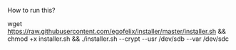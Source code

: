 How to run this?



wget https://raw.githubusercontent.com/egofelix/installer/master/installer.sh && chmod +x installer.sh && ./installer.sh --crypt --usr /dev/sdb --var /dev/sdc
